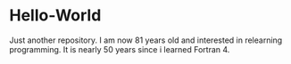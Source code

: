 # Hello-World
Just another repository.
I am now 81 years old and interested in relearning programming. It is nearly 50 years since i learned Fortran 4.
